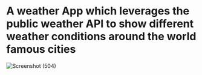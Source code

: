 # A weather App which leverages the  public weather API to show different weather conditions around the world famous cities

![Screenshot (504)](https://github.com/Mussy16/weather-app/assets/81563586/83b6874f-0f0e-49f6-a3fc-ad2d9ab8e326)

